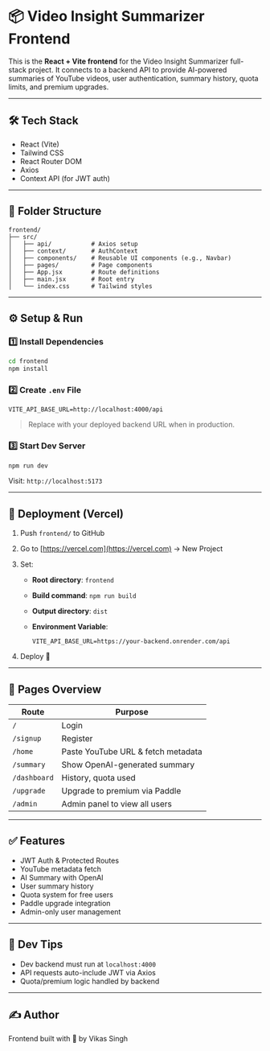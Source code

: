 # 📦 Video Insight Summarizer Frontend

This is the **React + Vite frontend** for the Video Insight Summarizer full-stack project. It connects to a backend API to provide AI-powered summaries of YouTube videos, user authentication, summary history, quota limits, and premium upgrades.

---

## 🛠 Tech Stack

* React (Vite)
* Tailwind CSS
* React Router DOM
* Axios
* Context API (for JWT auth)

---

## 📁 Folder Structure

```
frontend/
├── src/
│   ├── api/           # Axios setup
│   ├── context/       # AuthContext
│   ├── components/    # Reusable UI components (e.g., Navbar)
│   ├── pages/         # Page components
│   ├── App.jsx        # Route definitions
│   ├── main.jsx       # Root entry
│   └── index.css      # Tailwind styles
```

---

## ⚙️ Setup & Run

### 1️⃣ Install Dependencies

```bash
cd frontend
npm install
```

### 2️⃣ Create `.env` File

```
VITE_API_BASE_URL=http://localhost:4000/api
```

> Replace with your deployed backend URL when in production.

### 3️⃣ Start Dev Server

```bash
npm run dev
```

Visit: `http://localhost:5173`

---

## 🚀 Deployment (Vercel)

1. Push `frontend/` to GitHub
2. Go to [https://vercel.com](https://vercel.com) → New Project
3. Set:

   * **Root directory**: `frontend`
   * **Build command**: `npm run build`
   * **Output directory**: `dist`
   * **Environment Variable**:

     ```
     VITE_API_BASE_URL=https://your-backend.onrender.com/api
     ```
4. Deploy 🎉

---

## 🔐 Pages Overview

| Route        | Purpose                            |
| ------------ | ---------------------------------- |
| `/`          | Login                              |
| `/signup`    | Register                           |
| `/home`      | Paste YouTube URL & fetch metadata |
| `/summary`   | Show OpenAI-generated summary      |
| `/dashboard` | History, quota used                |
| `/upgrade`   | Upgrade to premium via Paddle      |
| `/admin`     | Admin panel to view all users      |

---

## ✅ Features

* JWT Auth & Protected Routes
* YouTube metadata fetch
* AI Summary with OpenAI
* User summary history
* Quota system for free users
* Paddle upgrade integration
* Admin-only user management

---

## 🧪 Dev Tips

* Dev backend must run at `localhost:4000`
* API requests auto-include JWT via Axios
* Quota/premium logic handled by backend

---

## ✍️ Author

Frontend built with 💙 by Vikas Singh
